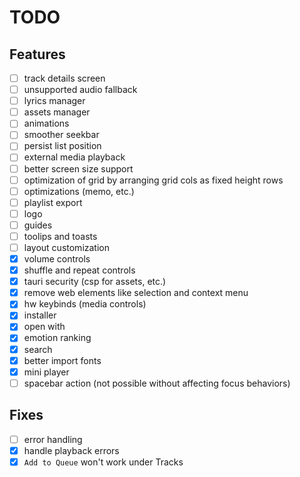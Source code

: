 # TODO

## Features

- [ ] track details screen
- [ ] unsupported audio fallback
- [ ] lyrics manager
- [ ] assets manager
- [ ] animations
- [ ] smoother seekbar
- [ ] persist list position
- [ ] external media playback
- [ ] better screen size support
- [ ] optimization of grid by arranging grid cols as fixed height rows
- [ ] optimizations (memo, etc.)
- [ ] playlist export
- [ ] logo
- [ ] guides
- [ ] toolips and toasts
- [ ] layout customization
- [x] volume controls
- [x] shuffle and repeat controls
- [x] tauri security (csp for assets, etc.)
- [x] remove web elements like selection and context menu
- [x] hw keybinds (media controls)
- [x] installer
- [x] open with
- [x] emotion ranking
- [x] search
- [x] better import fonts
- [x] mini player
- [ ] spacebar action (not possible without affecting focus behaviors)

## Fixes

- [ ] error handling
- [x] handle playback errors
- [x] `Add to Queue` won't work under Tracks

